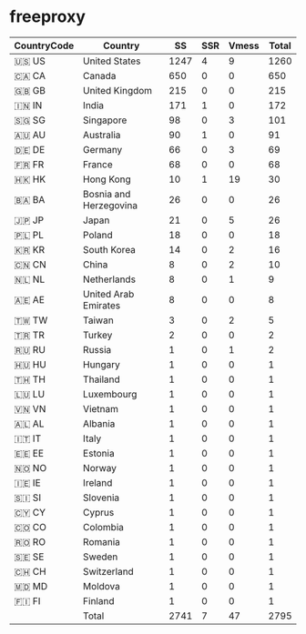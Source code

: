 # freeproxy

|CountryCode|Country|SS|SSR|Vmess|Total|
|  ----  | ----  |  ----  | ----  |  ----  | ----  |
|🇺🇸 US|United States|1247|4|9|1260|
|🇨🇦 CA|Canada|650|0|0|650|
|🇬🇧 GB|United Kingdom|215|0|0|215|
|🇮🇳 IN|India|171|1|0|172|
|🇸🇬 SG|Singapore|98|0|3|101|
|🇦🇺 AU|Australia|90|1|0|91|
|🇩🇪 DE|Germany|66|0|3|69|
|🇫🇷 FR|France|68|0|0|68|
|🇭🇰 HK|Hong Kong|10|1|19|30|
|🇧🇦 BA|Bosnia and Herzegovina|26|0|0|26|
|🇯🇵 JP|Japan|21|0|5|26|
|🇵🇱 PL|Poland|18|0|0|18|
|🇰🇷 KR|South Korea|14|0|2|16|
|🇨🇳 CN|China|8|0|2|10|
|🇳🇱 NL|Netherlands|8|0|1|9|
|🇦🇪 AE|United Arab Emirates|8|0|0|8|
|🇹🇼 TW|Taiwan|3|0|2|5|
|🇹🇷 TR|Turkey|2|0|0|2|
|🇷🇺 RU|Russia|1|0|1|2|
|🇭🇺 HU|Hungary|1|0|0|1|
|🇹🇭 TH|Thailand|1|0|0|1|
|🇱🇺 LU|Luxembourg|1|0|0|1|
|🇻🇳 VN|Vietnam|1|0|0|1|
|🇦🇱 AL|Albania|1|0|0|1|
|🇮🇹 IT|Italy|1|0|0|1|
|🇪🇪 EE|Estonia|1|0|0|1|
|🇳🇴 NO|Norway|1|0|0|1|
|🇮🇪 IE|Ireland|1|0|0|1|
|🇸🇮 SI|Slovenia|1|0|0|1|
|🇨🇾 CY|Cyprus|1|0|0|1|
|🇨🇴 CO|Colombia|1|0|0|1|
|🇷🇴 RO|Romania|1|0|0|1|
|🇸🇪 SE|Sweden|1|0|0|1|
|🇨🇭 CH|Switzerland|1|0|0|1|
|🇲🇩 MD|Moldova|1|0|0|1|
|🇫🇮 FI|Finland|1|0|0|1|
||Total|2741|7|47|2795|
